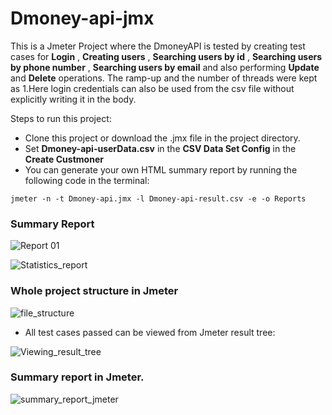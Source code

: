 # Dmoney-api-jmx
This is a Jmeter Project where the DmoneyAPI is tested by creating test cases for **Login** , **Creating users** , **Searching users by id** , **Searching users by phone number** , **Searching users by email** and also 
performing **Update** and **Delete** operations. The ramp-up and the number of threads were kept as 1.Here login credentials can also be used from the csv file without explicitly writing it in the body.

Steps to run this project:
- Clone this project or download the .jmx file in the project directory.
- Set **Dmoney-api-userData.csv** in the **CSV Data Set Config** in the **Create Custmoner**
- You can generate your own HTML summary report by running the following code in the terminal:
```
jmeter -n -t Dmoney-api.jmx -l Dmoney-api-result.csv -e -o Reports
```
### Summary Report 
![Report 01](https://user-images.githubusercontent.com/85132422/193811552-2d79384c-fa75-485c-838d-640f466bbd10.png)

![Statistics_report](https://user-images.githubusercontent.com/85132422/193811577-01b9c4c7-f027-4960-a1fe-e9461dacd1b6.png)

### Whole project structure in Jmeter

![file_structure](https://user-images.githubusercontent.com/85132422/193811641-d7d450e9-e2f1-4b5a-b1c3-b7698633ef96.PNG)

- All test cases passed can be viewed from Jmeter result tree:

![Viewing_result_tree](https://user-images.githubusercontent.com/85132422/193811670-16c9c222-4860-4ed5-b2a2-1adffad8106b.PNG)

### Summary report in Jmeter.

![summary_report_jmeter](https://user-images.githubusercontent.com/85132422/193811693-98664931-2d0b-4695-a3fc-2aef70d5b87d.PNG)
